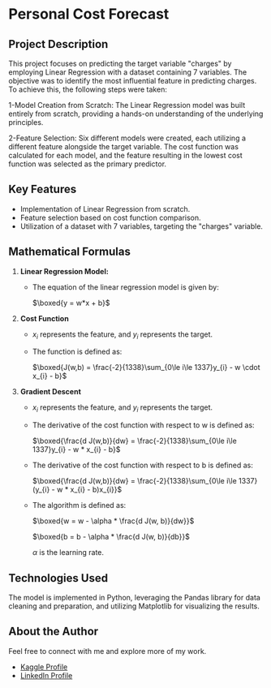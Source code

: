 # Personal Cost Forecast

## Project Description
This project focuses on predicting the target variable "charges" by employing Linear Regression with a dataset containing 7 variables. The objective was to identify the most influential feature in predicting charges. To achieve this, the following steps were taken:

1-Model Creation from Scratch:
The Linear Regression model was built entirely from scratch, providing a hands-on understanding of the underlying principles.

2-Feature Selection:
Six different models were created, each utilizing a different feature alongside the target variable. The cost function was calculated for each model, and the feature resulting in the lowest cost function was selected as the primary predictor.

## Key Features
- Implementation of Linear Regression from scratch.
- Feature selection based on cost function comparison.
- Utilization of a dataset with 7 variables, targeting the "charges" variable.

## Mathematical Formulas
1. **Linear Regression Model:**
   - The equation of the linear regression model is given by:
     
      $\boxed{y = w*x + b}$
2. **Cost Function**
   - $x_{i}$ represents the feature, and $y_{i}$ represents the target.
     
   - The function is defined as:
     
      $\boxed{J(w,b) = \frac{-2}{1338}\sum_{0\le i\le 1337}y_{i}  - w \cdot x_{i} - b}$

4. **Gradient Descent**
   - $x_{i}$ represents the feature, and $y_{i}$ represents the target.
     
   - The derivative of the cost function with respect to w is defined as:
     
      $\boxed{\frac{d J(w,b)}{dw} = \frac{-2}{1338}\sum_{0\le i\le 1337}y_{i}  - w * x_{i} - b}$
   - The derivative of the cost function with respect to b is defined as:
     
      $\boxed{\frac{d J(w,b)}{dw} = \frac{-2}{1338}\sum_{0\le i\le 1337}(y_{i}  - w * x_{i} - b)x_{i}}$
   - The algorithm is defined as:
     
      $\boxed{w = w - \alpha * \frac{d J(w, b)}{dw}}$
  
     
      $\boxed{b = b - \alpha * \frac{d J(w, b)}{db}}$
  
     
     $\alpha$ is the learning rate.


## Technologies Used
The model is implemented in Python, leveraging the Pandas library for data cleaning and preparation, and utilizing Matplotlib for visualizing the results.
     
## About the Author
Feel free to connect with me and explore more of my work.

- [Kaggle Profile](https://www.kaggle.com/badrlakhal)
- [LinkedIn Profile](https://www.linkedin.com/in/badr-lakhal-721603276/)












